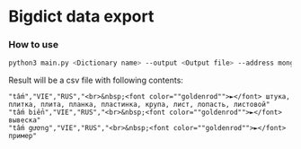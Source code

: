 # Bigdict data export

### How to use
```bash
python3 main.py <Dictionary name> --output <Output file> --address mongodb://username:password@localhost:27017
```

Result will be a csv file with following contents:
```csv
"tấm","VIE","RUS","<br>&nbsp;<font color=""goldenrod"">►</font> штука, плитка, плита, планка, пластинка, крупа, лист, лопасть, листовой"
"tấm biển","VIE","RUS","<br>&nbsp;<font color=""goldenrod"">►</font> вывеска"
"tấm gương","VIE","RUS","<br>&nbsp;<font color=""goldenrod"">►</font> пример"
```